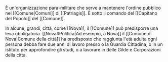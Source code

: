 È un'organizzazione para-militare che serve a mantenere l'ordine pubblico nei [[Comune|Comuni]] di [[Patriagis]]. È sotto il comando del [[Capitano del Popolo]] del [[Comune]].

In alcune, grandi, città, come [[Nova]], il [[Comune]] può predisporre una leva obbligatoria. [[Nova#Politica|Ad esempio, a Nova]] il [[Comune di Nova|Comune della città]] ha predisposto che raggiunta l'età adulta ogni persona debba fare due anni di lavoro presso o la Guardia Cittadina, o in un istituto per approfondire gli studi, o a lavorare in delle Gilde e Corporazioni della città. 

